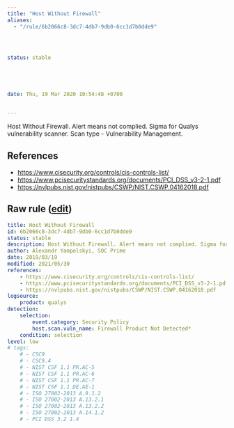 ```yaml
---
title: "Host Without Firewall"
aliases:
  - "/rule/6b2066c8-3dc7-4db7-9db0-6cc1d7b0dde9"




status: stable





date: Thu, 19 Mar 2020 10:54:48 +0700


---
```


Host Without Firewall. Alert means not complied. Sigma for Qualys vulnerability scanner. Scan type - Vulnerability Management.

<!--more-->




## References

* https://www.cisecurity.org/controls/cis-controls-list/
* https://www.pcisecuritystandards.org/documents/PCI_DSS_v3-2-1.pdf
* https://nvlpubs.nist.gov/nistpubs/CSWP/NIST.CSWP.04162018.pdf


## Raw rule ([edit](https://github.com/SigmaHQ/sigma/edit/master/rules/compliance/host_without_firewall.yml))
```yaml
title: Host Without Firewall
id: 6b2066c8-3dc7-4db7-9db0-6cc1d7b0dde9
status: stable
description: Host Without Firewall. Alert means not complied. Sigma for Qualys vulnerability scanner. Scan type - Vulnerability Management.
author: Alexandr Yampolskyi, SOC Prime
date: 2019/03/19
modified: 2021/05/30
references:
    - https://www.cisecurity.org/controls/cis-controls-list/
    - https://www.pcisecuritystandards.org/documents/PCI_DSS_v3-2-1.pdf
    - https://nvlpubs.nist.gov/nistpubs/CSWP/NIST.CSWP.04162018.pdf
logsource:
    product: qualys
detection:
    selection:
        event.category: Security Policy
        host.scan.vuln_name: Firewall Product Not Detected*
    condition: selection
level: low
# tags:
    # - CSC9
    # - CSC9.4
    # - NIST CSF 1.1 PR.AC-5
    # - NIST CSF 1.1 PR.AC-6
    # - NIST CSF 1.1 PR.AC-7
    # - NIST CSF 1.1 DE.AE-1
    # - ISO 27002-2013 A.9.1.2
    # - ISO 27002-2013 A.13.2.1
    # - ISO 27002-2013 A.13.2.2
    # - ISO 27002-2013 A.14.1.2
    # - PCI DSS 3.2 1.4

```
